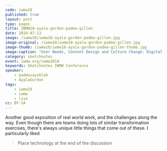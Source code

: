 ```yaml
---
code: iwmw18
published: true
layout: post
type: pages
title: IWMW18-ayala-gordon-padma-gillen
date: 2018-07-13
image: /iwmw18/iwmw18-ayala-gordon-padma-gillen.jpg
image-original: /iwmw18/iwmw18-ayala-gordon-padma-gillen.jpg
image-thumb: /iwmw18/iwmw18-ayala-gordon-padma-gillen-thumb.jpg
image-caption: "User Needs, Content Design and Culture Change: Digital Transformation at the University of Southampton"
category: sketchnotes
event: iwmw.org/iwmw2018
keywords: Sketchnotes IWMW Conference
speaker:
    - padmasaysblah
    - AyalaGordon
tags:
    - iwmw18
    - iwmw
    - live
cc: BY-SA
---
```


Another good exposition of real world work, and the challenges along the way. Even though there are teams doing lots of similar transformation exercises, there's always unique little things that come out of these. I particularly liked 

> Place technology at the end of the discussion